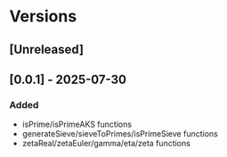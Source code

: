 # Versions

## [Unreleased]

## [0.0.1] - 2025-07-30

### Added

- isPrime/isPrimeAKS functions
- generateSieve/sieveToPrimes/isPrimeSieve functions
- zetaReal/zetaEuler/gamma/eta/zeta functions
